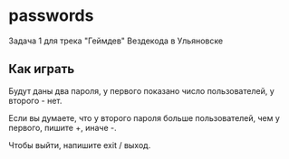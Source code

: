 # passwords
Задача 1 для трека "Геймдев" Вездекода в Ульяновске

## Как играть
Будут даны два пароля, у первого показано число пользователей, у второго - нет.

Если вы думаете, что у второго пароля больше пользователей, чем у первого, пишите +, иначе -.

Чтобы выйти, напишите exit / выход.
